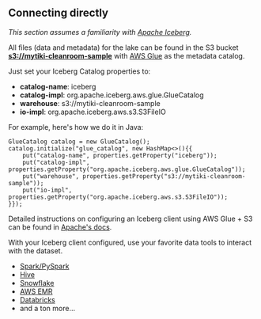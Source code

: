 ## Connecting directly

*This section assumes a familiarity with [Apache Iceberg](https://iceberg.apache.org).*

All files (data and metadata) for the lake can be found in the S3 bucket **[s3://mytiki-cleanroom-sample](https://s3.console.aws.amazon.com/s3/buckets/mytiki-cleanroom-sample?region=us-east-2)** with [AWS Glue](https://aws.amazon.com/glue/) as the metadata catalog.

Just set your Iceberg Catalog properties to:
- **catalog-name**: iceberg
- **catalog-impl**: org.apache.iceberg.aws.glue.GlueCatalog
- **warehouse**: s3://mytiki-cleanroom-sample
- **io-impl**: org.apache.iceberg.aws.s3.S3FileIO

For example, here's how we do it in Java:

```
GlueCatalog catalog = new GlueCatalog();
catalog.initialize("glue_catalog", new HashMap<>(){{
    put("catalog-name", properties.getProperty("iceberg"));
    put("catalog-impl", properties.getProperty("org.apache.iceberg.aws.glue.GlueCatalog"));
    put("warehouse", properties.getProperty("s3://mytiki-cleanroom-sample"));
    put("io-impl", properties.getProperty("org.apache.iceberg.aws.s3.S3FileIO"));
}});
```

Detailed instructions on configuring an Iceberg client using AWS Glue + S3 can be found in [Apache's docs](https://iceberg.apache.org/docs/latest/aws/#glue-catalog).

With your Iceberg client configured, use your favorite data tools to interact with the dataset.

- [Spark/PySpark](https://iceberg.apache.org/spark-quickstart/)
- [Hive](https://iceberg.apache.org/hive-quickstart/)
- [Snowflake](https://www.snowflake.com/blog/iceberg-tables-powering-open-standards-with-snowflake-innovations/)
- [AWS EMR](https://docs.aws.amazon.com/emr/latest/ReleaseGuide/emr-iceberg-use-cluster.html)
- [Databricks](https://docs.databricks.com/en/delta/clone-parquet.html)
- and a ton more...
